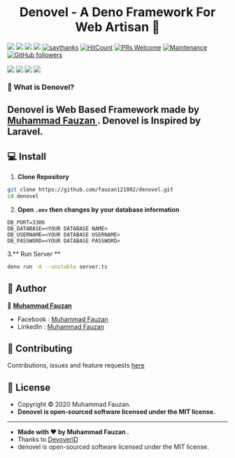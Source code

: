 <h1 align="center">Denovel - A Deno Framework For Web Artisan 👋</h1>

[![](https://img.shields.io/github/issues/fauzan121002/denovel?style=flat-square)](https://img.shields.io/github/issues/fauzan121002/denovel?style=flat-square) ![](https://img.shields.io/github/stars/fauzan121002/denovel?style=flat-square)
![](https://img.shields.io/github/forks/fauzan121002/denovel?style=flat-square) ![](https://img.shields.io/github/license/fauzan121002/denovel?style=flat-square) [![saythanks](https://img.shields.io/badge/say-thanks-ff69b4.svg?style=flat-square)](https://saythanks.io/to/zaidanline67%40gmail.com) [![HitCount](http://hits.dwyl.com/fauzan121002/https://github.com/fauzan121002/denovel.svg)](http://hits.dwyl.com/fauzan121002/https://github.com/fauzan121002/denovel)  [![PRs Welcome](https://img.shields.io/badge/PRs-welcome-brightgreen.svg?style=flat-square)](http://makeapullrequest.com) [![Maintenance](https://img.shields.io/badge/Maintained%3F-yes-green.svg?style=flat-square)](https://GitHub.com/Naereen/StrapDown.js/graphs/commit-activity) [![GitHub followers](https://img.shields.io/github/followers/fauzan121002.svg?style=flat-square&label=Follow&maxAge=2592000)](https://github.com/fauzan121002?tab=followers)

<p align="center">
    
<img align="center" src="http://ForTheBadge.com/images/badges/built-with-love.svg"> <img align="center" src="http://ForTheBadge.com/images/badges/uses-html.svg"> <img align="center" src="http://ForTheBadge.com/images/badges/makes-people-smile.svg"> <img align="center" src="http://ForTheBadge.com/images/badges/built-by-developers.svg">

</p>

### 🤔 What is Denovel?
Denovel is Web Based Framework made by <a href="https://github.com/fauzan121002"> Muhammad Fauzan </a>. **Denovel is Inspired by Laravel.**
------------

## 💻 Install

1. **Clone Repository**
```bash
git clone https://github.com/fauzan121002/denovel.git
cd denovel
```

2. **Open ```.env``` then changes by your database information**
```
DB_PORT=3306
DB_DATABASE=<YOUR DATABASE NAME>
DB_USERNAME=<YOUR DATABASE USERNAME>
DB_PASSWORD=<YOUR DATABASE PASSWORD>
```

3.** Run Server **
```bash
deno run -A --unstable server.ts
```

## 🧑 Author

👤 <a href="https://www.facebook.com/fauzandotjs"> **Muhammad Fauzan**</a>
- Facebook : <a href="https://www.facebook.com/fauzandotjs"> Muhammad Fauzan</a>
- LinkedIn : <a href="https://www.linkedin.com/in/muhammad-fauzan-b6824b18b/"> Muhammad Fauzan</a>

## 🤝 Contributing
Contributions, issues and feature requests <a href="https://t.me/fauzandevelover"> here</a>


## 📝 License
- Copyright © 2020 Muhammad Fauzan.
- **Denovel is open-sourced software licensed under the MIT license.**

------------

- **Made with ❤️ by Muhammad Fauzan .**
- Thanks to <a href="http://devover.id">DevoverID</a>
- denovel is open-sourced software licensed under the MIT license.

